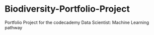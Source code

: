 # Biodiversity-Portfolio-Project
Portfolio Project for the codecademy Data Scientist: Machine Learning pathway
